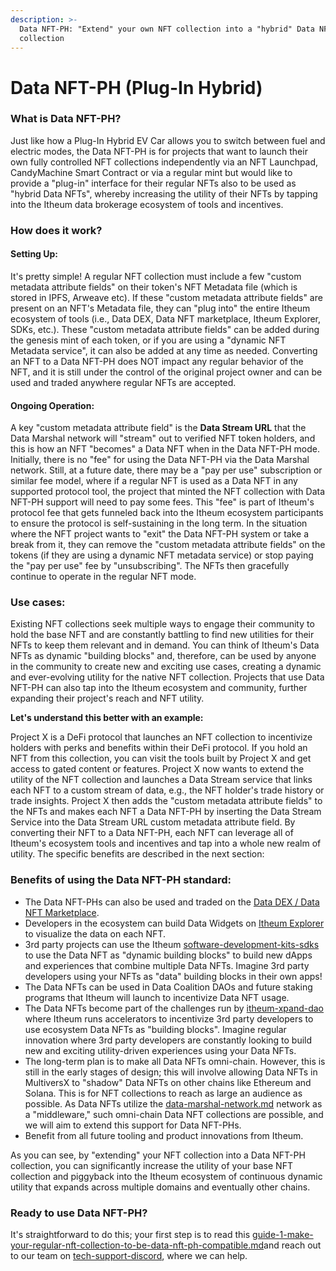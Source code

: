 ```yaml
---
description: >-
  Data NFT-PH: "Extend" your own NFT collection into a "hybrid" Data NFT
  collection
---
```


# Data NFT-PH (Plug-In Hybrid)

### What is Data NFT-PH?

Just like how a Plug-In Hybrid EV Car allows you to switch between fuel and electric modes, the Data NFT-PH is for projects that want to launch their own fully controlled NFT collections independently via an NFT Launchpad, CandyMachine Smart Contract or via a regular mint but would like to provide a "plug-in" interface for their regular NFTs also to be used as "hybrid Data NFTs", whereby increasing the utility of their NFTs by tapping into the Itheum data brokerage ecosystem of tools and incentives.

### How does it work?&#x20;

#### Setting Up:

It's pretty simple! A regular NFT collection must include a few "custom metadata attribute fields" on their token's NFT Metadata file (which is stored in IPFS, Arweave etc). If these "custom metadata attribute fields" are present on an NFT's Metadata file, they can "plug into" the entire Itheum ecosystem of tools (i.e., Data DEX, Data NFT marketplace, Itheum Explorer, SDKs, etc.). These "custom metadata attribute fields" can be added during the genesis mint of each token, or if you are using a "dynamic NFT Metadata service", it can also be added at any time as needed. Converting an NFT to a Data NFT-PH does NOT impact any regular behavior of the NFT, and it is still under the control of the original project owner and can be used and traded anywhere regular NFTs are accepted.

#### Ongoing Operation:

A key "custom metadata attribute field" is the **Data Stream URL** that the Data Marshal network will "stream" out to verified NFT token holders, and this is how an NFT "becomes" a Data NFT when in the Data NFT-PH mode. Initially, there is no "fee" for using the Data NFT-PH via the Data Marshal network. Still, at a future date, there may be a "pay per use" subscription or similar fee model, where if a regular NFT is used as a Data NFT in any supported protocol tool, the project that minted the NFT collection with Data NFT-PH support will need to pay some fees. This "fee" is part of Itheum's protocol fee that gets funneled back into the Itheum ecosystem participants to ensure the protocol is self-sustaining in the long term. In the situation where the NFT project wants to "exit" the Data NFT-PH system or take a break from it, they can remove the "custom metadata attribute fields" on the tokens (if they are using a dynamic NFT metadata service) or stop paying the "pay per use" fee by "unsubscribing". The NFTs then gracefully continue to operate in the regular NFT mode.

### Use cases:

Existing NFT collections seek multiple ways to engage their community to hold the base NFT and are constantly battling to find new utilities for their NFTs to keep them relevant and in demand. You can think of Itheum's Data NFTs as dynamic "building blocks" and, therefore, can be used by anyone in the community to create new and exciting use cases, creating a dynamic and ever-evolving utility for the native NFT collection. Projects that use Data NFT-PH can also tap into the Itheum ecosystem and community, further expanding their project's reach and NFT utility.

**Let's understand this better with an example:**

Project X is a DeFi protocol that launches an NFT collection to incentivize holders with perks and benefits within their DeFi protocol. If you hold an NFT from this collection, you can visit the tools built by Project X and get access to gated content or features. Project X now wants to extend the utility of the NFT collection and launches a Data Stream service that links each NFT to a custom stream of data, e.g., the NFT holder's trade history or trade insights. Project X then adds the "custom metadata attribute fields" to the NFTs and makes each NFT a Data NFT-PH by inserting the Data Stream Service into the Data Stream URL custom metadata attribute field. By converting their NFT to a Data NFT-PH, each NFT can leverage all of Itheum's ecosystem tools and incentives and tap into a whole new realm of utility. The specific benefits are described in the next section:

### Benefits of using the Data NFT-PH standard:

* The Data NFT-PHs can also be used and traded on the [Data DEX / Data NFT Marketplace](https://datadex.itheum.io/datanfts/marketplace/market).
* Developers in the ecosystem can build Data Widgets on [Itheum Explorer](https://explorer.itheum.io/) to visualize the data on each NFT.&#x20;
* 3rd party projects can use the Itheum [software-development-kits-sdks](../../../developers/software-development-kits-sdks/ "mention") to use the Data NFT as "dynamic building blocks" to build new dApps and experiences that combine multiple Data NFTs. Imagine 3rd party developers using your NFTs as "data" building blocks in their own apps!
* The Data NFTs can be used in Data Coalition DAOs and future staking programs that Itheum will launch to incentivize Data NFT usage.
* The Data NFTs become part of the challenges run by [itheum-xpand-dao](../../../protocol/governance/itheum-xpand-dao/ "mention") where Itheum runs accelerators to incentivize 3rd party developers to use ecosystem Data NFTs as "building blocks". Imagine regular innovation where 3rd party developers are constantly looking to build new and exciting utility-driven experiences using your Data NFTs.
* The long-term plan is to make all Data NFTs omni-chain. However, this is still in the early stages of design; this will involve allowing Data NFTs in MultiversX to "shadow" Data NFTs on other chains like Ethereum and Solana. This is for NFT collections to reach as large an audience as possible. As Data NFTs utilize the [data-marshal-network.md](../../data-marshal-network.md "mention") network as a "middleware," such omni-chain Data NFT collections are possible, and we will aim to extend this support for Data NFT-PHs.
* Benefit from all future tooling and product innovations from Itheum.

As you can see, by "extending" your NFT collection into a Data NFT-PH collection, you can significantly increase the utility of your base NFT collection and piggyback into the Itheum ecosystem of continuous dynamic utility that expands across multiple domains and eventually other chains.

### Ready to use Data NFT-PH?

It's straightforward to do this; your first step is to read this [guide-1-make-your-regular-nft-collection-to-be-data-nft-ph-compatible.md](../../../developers/software-development-kits-sdks/data-marshal-network-sdk/guide-1-make-your-regular-nft-collection-to-be-data-nft-ph-compatible.md "mention")and reach out to our team on [tech-support-discord](../../../developers/tech-support-discord/ "mention"), where we can help.
